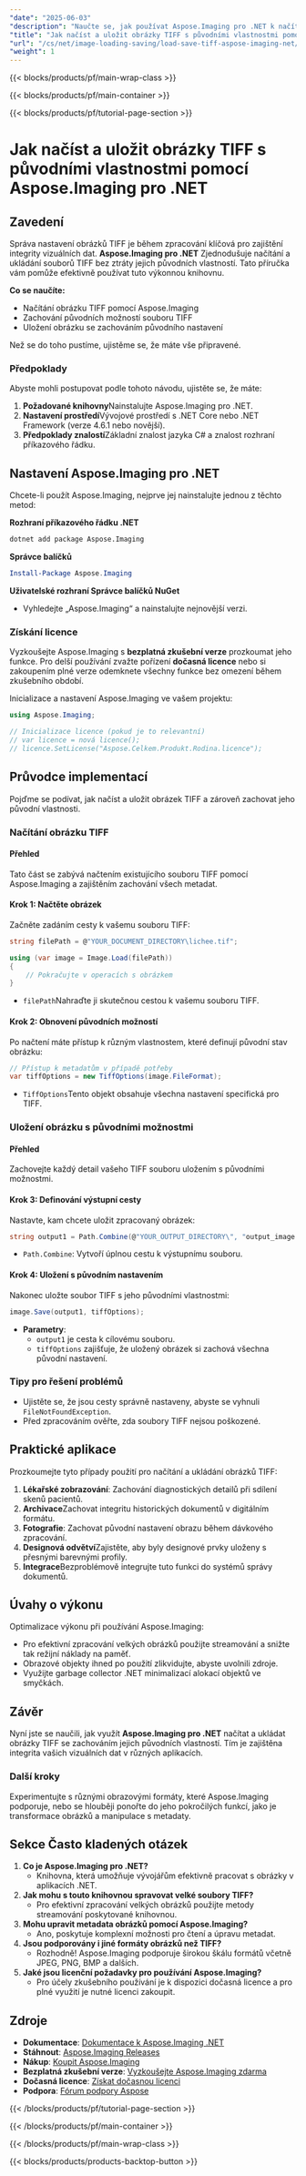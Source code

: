 ```yaml
---
"date": "2025-06-03"
"description": "Naučte se, jak používat Aspose.Imaging pro .NET k načítání, uchovávání a ukládání obrázků TIFF se zachováním jejich původních vlastností. Řiďte se tímto komplexním průvodcem."
"title": "Jak načíst a uložit obrázky TIFF s původními vlastnostmi pomocí Aspose.Imaging pro .NET"
"url": "/cs/net/image-loading-saving/load-save-tiff-aspose-imaging-net/"
"weight": 1
---
```


{{< blocks/products/pf/main-wrap-class >}}

{{< blocks/products/pf/main-container >}}

{{< blocks/products/pf/tutorial-page-section >}}
# Jak načíst a uložit obrázky TIFF s původními vlastnostmi pomocí Aspose.Imaging pro .NET

## Zavedení

Správa nastavení obrázků TIFF je během zpracování klíčová pro zajištění integrity vizuálních dat. **Aspose.Imaging pro .NET** Zjednodušuje načítání a ukládání souborů TIFF bez ztráty jejich původních vlastností. Tato příručka vám pomůže efektivně používat tuto výkonnou knihovnu.

**Co se naučíte:**
- Načítání obrázku TIFF pomocí Aspose.Imaging
- Zachování původních možností souboru TIFF
- Uložení obrázku se zachováním původního nastavení

Než se do toho pustíme, ujistěme se, že máte vše připravené.

### Předpoklady

Abyste mohli postupovat podle tohoto návodu, ujistěte se, že máte:
1. **Požadované knihovny**Nainstalujte Aspose.Imaging pro .NET.
2. **Nastavení prostředí**Vývojové prostředí s .NET Core nebo .NET Framework (verze 4.6.1 nebo novější).
3. **Předpoklady znalostí**Základní znalost jazyka C# a znalost rozhraní příkazového řádku.

## Nastavení Aspose.Imaging pro .NET

Chcete-li použít Aspose.Imaging, nejprve jej nainstalujte jednou z těchto metod:

**Rozhraní příkazového řádku .NET**
```bash
dotnet add package Aspose.Imaging
```

**Správce balíčků**
```powershell
Install-Package Aspose.Imaging
```

**Uživatelské rozhraní Správce balíčků NuGet**
- Vyhledejte „Aspose.Imaging“ a nainstalujte nejnovější verzi.

### Získání licence

Vyzkoušejte Aspose.Imaging s **bezplatná zkušební verze** prozkoumat jeho funkce. Pro delší používání zvažte pořízení **dočasná licence** nebo si zakoupením plné verze odemknete všechny funkce bez omezení během zkušebního období.

Inicializace a nastavení Aspose.Imaging ve vašem projektu:
```csharp
using Aspose.Imaging;

// Inicializace licence (pokud je to relevantní)
// var licence = nová licence();
// licence.SetLicense("Aspose.Celkem.Produkt.Rodina.licence");
```

## Průvodce implementací

Pojďme se podívat, jak načíst a uložit obrázek TIFF a zároveň zachovat jeho původní vlastnosti.

### Načítání obrázku TIFF

#### Přehled
Tato část se zabývá načtením existujícího souboru TIFF pomocí Aspose.Imaging a zajištěním zachování všech metadat.

#### Krok 1: Načtěte obrázek
Začněte zadáním cesty k vašemu souboru TIFF:
```csharp
string filePath = @"YOUR_DOCUMENT_DIRECTORY\lichee.tif";

using (var image = Image.Load(filePath))
{
    // Pokračujte v operacích s obrázkem
}
```
- `filePath`Nahraďte ji skutečnou cestou k vašemu souboru TIFF.

#### Krok 2: Obnovení původních možností
Po načtení máte přístup k různým vlastnostem, které definují původní stav obrázku:
```csharp
// Přístup k metadatům v případě potřeby
var tiffOptions = new TiffOptions(image.FileFormat);
```
- `TiffOptions`Tento objekt obsahuje všechna nastavení specifická pro TIFF.

### Uložení obrázku s původními možnostmi

#### Přehled
Zachovejte každý detail vašeho TIFF souboru uložením s původními možnostmi. 

#### Krok 3: Definování výstupní cesty
Nastavte, kam chcete uložit zpracovaný obrázek:
```csharp
string output1 = Path.Combine(@"YOUR_OUTPUT_DIRECTORY\", "output_image.tif");
```
- `Path.Combine`: Vytvoří úplnou cestu k výstupnímu souboru.

#### Krok 4: Uložení s původním nastavením
Nakonec uložte soubor TIFF s jeho původními vlastnostmi:
```csharp
image.Save(output1, tiffOptions);
```
- **Parametry**: 
  - `output1` je cesta k cílovému souboru.
  - `tiffOptions` zajišťuje, že uložený obrázek si zachová všechna původní nastavení.

### Tipy pro řešení problémů

- Ujistěte se, že jsou cesty správně nastaveny, abyste se vyhnuli `FileNotFoundException`.
- Před zpracováním ověřte, zda soubory TIFF nejsou poškozené.

## Praktické aplikace

Prozkoumejte tyto případy použití pro načítání a ukládání obrázků TIFF:
1. **Lékařské zobrazování**: Zachování diagnostických detailů při sdílení skenů pacientů.
2. **Archivace**Zachovat integritu historických dokumentů v digitálním formátu.
3. **Fotografie**: Zachovat původní nastavení obrazu během dávkového zpracování.
4. **Designová odvětví**Zajistěte, aby byly designové prvky uloženy s přesnými barevnými profily.
5. **Integrace**Bezproblémově integrujte tuto funkci do systémů správy dokumentů.

## Úvahy o výkonu

Optimalizace výkonu při používání Aspose.Imaging:
- Pro efektivní zpracování velkých obrázků použijte streamování a snižte tak režijní náklady na paměť.
- Obrazové objekty ihned po použití zlikvidujte, abyste uvolnili zdroje.
- Využijte garbage collector .NET minimalizací alokací objektů ve smyčkách.

## Závěr

Nyní jste se naučili, jak využít **Aspose.Imaging pro .NET** načítat a ukládat obrázky TIFF se zachováním jejich původních vlastností. Tím je zajištěna integrita vašich vizuálních dat v různých aplikacích.

### Další kroky
Experimentujte s různými obrazovými formáty, které Aspose.Imaging podporuje, nebo se hlouběji ponořte do jeho pokročilých funkcí, jako je transformace obrázků a manipulace s metadaty.

## Sekce Často kladených otázek
1. **Co je Aspose.Imaging pro .NET?**
   - Knihovna, která umožňuje vývojářům efektivně pracovat s obrázky v aplikacích .NET.
2. **Jak mohu s touto knihovnou spravovat velké soubory TIFF?**
   - Pro efektivní zpracování velkých obrázků použijte metody streamování poskytované knihovnou.
3. **Mohu upravit metadata obrázků pomocí Aspose.Imaging?**
   - Ano, poskytuje komplexní možnosti pro čtení a úpravu metadat.
4. **Jsou podporovány i jiné formáty obrázků než TIFF?**
   - Rozhodně! Aspose.Imaging podporuje širokou škálu formátů včetně JPEG, PNG, BMP a dalších.
5. **Jaké jsou licenční požadavky pro používání Aspose.Imaging?**
   - Pro účely zkušebního používání je k dispozici dočasná licence a pro plné využití je nutné licenci zakoupit.

## Zdroje
- **Dokumentace**: [Dokumentace k Aspose.Imaging .NET](https://reference.aspose.com/imaging/net/)
- **Stáhnout**: [Aspose.Imaging Releases](https://releases.aspose.com/imaging/net/)
- **Nákup**: [Koupit Aspose.Imaging](https://purchase.aspose.com/buy)
- **Bezplatná zkušební verze**: [Vyzkoušejte Aspose.Imaging zdarma](https://releases.aspose.com/imaging/net/)
- **Dočasná licence**: [Získat dočasnou licenci](https://purchase.aspose.com/temporary-license/)
- **Podpora**: [Fórum podpory Aspose](https://forum.aspose.com/c/imaging/10)

{{< /blocks/products/pf/tutorial-page-section >}}

{{< /blocks/products/pf/main-container >}}

{{< /blocks/products/pf/main-wrap-class >}}

{{< blocks/products/products-backtop-button >}}